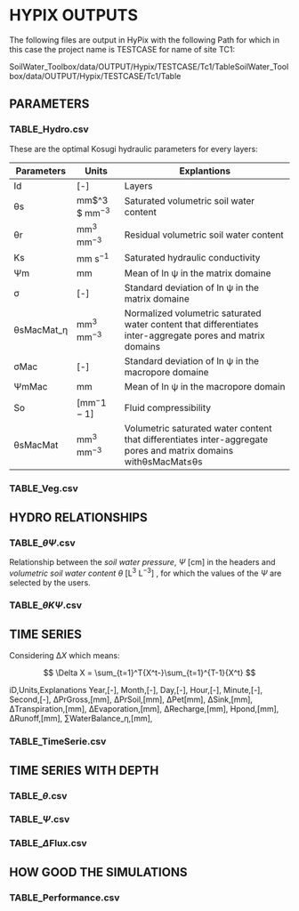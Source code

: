 ![]()

# HYPIX OUTPUTS

The following files are output in HyPix with the following Path for which in this case the project name is TESTCASE for name of site TC1:

SoilWater_Toolbox/data/OUTPUT/Hypix/TESTCASE/Tc1/TableSoilWater_Toolbox/data/OUTPUT/Hypix/TESTCASE/Tc1/Table


## PARAMETERS

### TABLE_Hydro.csv

These are the optimal Kosugi hydraulic parameters for every layers:

| Parameters    | Units                 | Explantions                                                                                                             |
| ------------- | --------------------- | ----------------------------------------------------------------------------------------------------------------------- |
| Id            | \[-\]                 | Layers                                                                                                                  |
| θs           | mm$^3 $ mm$^{-3}$ | Saturated volumetric soil water content                                                                                 |
| θr           | mm$^3$ mm$^{-3}$  | Residual volumetric soil water content                                                                                  |
| Ks            | mm s$^{-1}$         | Saturated hydraulic conductivity                                                                                        |
| Ψm           | mm                    | Mean of ln ψ in the matrix domaine                                                                                     |
| σ            | \[-\]                 | Standard deviation of ln ψ in the matrix domaine                                                                       |
| θsMacMat\_ƞ | mm$^3$ mm$^{-3}$  | Normalized volumetric saturated water content that differentiates inter-aggregate pores and matrix domains              |
| σMac         | \[-]                  | Standard deviation of ln ψ in the macropore domaine                                                                    |
| ΨmMac        | mm                    | Mean of ln ψ in the macropore domain                                                                                   |
| So            | \[mm$^-1−1$\]      | Fluid compressibility                                                                                                   |
| θsMacMat     | mm$^3$ mm$^{-3}$  | Volumetric saturated water content that differentiates inter-aggregate pores and matrix domains withθsMacMat$\le$θs |



### TABLE_Veg.csv

## HYDRO RELATIONSHIPS



### TABLE\_$\theta \Psi$.csv

Relationship between the *soil water pressure*, $\Psi$ [cm] in the headers and  *volumetric soil water content* *θ* [L$^3$ L$^{-3}$] , for which the values of the $\Psi$ are selected by the users. 

### TABLE\_$\theta K \Psi$.csv

## TIME SERIES

Considering Δ*X* which means:

$$
\Delta X = \sum_{t=1}^T{X^t-}\sum_{t=1}^{T-1}{X^t}
$$

iD,Units,Explanations
Year,\[-\],
Month,\[-\],
Day,\[-\],
Hour,\[-\],
Minute,\[-\],
Second,\[-\],
ΔPrGross,\[mm\],
ΔPrSoil,\[mm\],
ΔPet\[mm\],
ΔSink,\[mm\],
ΔTranspiration,\[mm\],
ΔEvaporation,\[mm\],
ΔRecharge,\[mm\],
Hpond,\[mm\],
ΔRunoff,\[mm\],
∑WaterBalance\_η,\[mm\],

### TABLE_TimeSerie.csv

## TIME SERIES WITH DEPTH

### TABLE\_$\theta$.csv

### TABLE\_$\Psi$.csv

### TABLE\_$\Delta$Flux.csv

## HOW GOOD THE SIMULATIONS

### TABLE_Performance.csv
